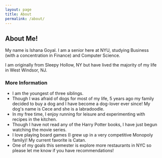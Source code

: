 ```yaml
---
layout: page
title: About
permalink: /about/
---
```


## About Me!

My name is Ishana Goyal. I am a senior here at NYU, studying Business (with a concentration in Finance) and Computer Science. 

I am originally from Sleepy Hollow, NY but have lived the majority of my life in West Windsor, NJ. 

### More Information

- I am the youngest of three siblings. 
- Though I was afraid of dogs for most of my life, 5 years ago my family decided to buy a dog and I have become a dog-lover ever since! My dog's name is Cece and she is a labradoodle. 
- In my free time, I enjoy running for leisure and experimenting with recipes in the kitchen. 
- Though I have not read any of the Harry Potter books, I have just begun watching the movie series. 
- I love playing board games (I grew up in a very competitive Monopoly family)! My current favorite is Catan. 
- One of my goals this semester is explore more restaurants in NYC so please let me know if you have recommendations!